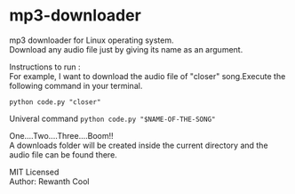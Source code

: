 # mp3-downloader

mp3 downloader for Linux operating system.<br>
Download any audio file just by giving its name as an argument.


Instructions to run :<br>
For example, I want to download the audio file of "closer" song.Execute the following command in your terminal.


`python code.py "closer"`

Univeral command
`python code.py "$NAME-OF-THE-SONG"`


One....Two....Three....Boom!!<br>
A downloads folder will be created inside the current directory and the audio file can be found there.

MIT Licensed<br>
Author: Rewanth Cool